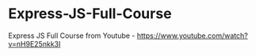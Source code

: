 # Express-JS-Full-Course
Express JS Full Course from Youtube - https://www.youtube.com/watch?v=nH9E25nkk3I
